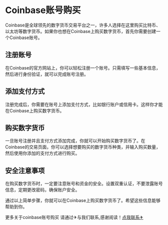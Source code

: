 # Coinbase账号购买

Coinbase是全球领先的数字货币交易平台之一，许多人选择在这里购买比特币、以太坊等数字货币。如果你也想在Coinbase上购买数字货币，首先你需要创建一个Coinbase账号。

## 注册账号

在Coinbase的官方网站上，你可以轻松注册一个账号。只需填写一些基本信息，然后进行身份验证，就可以完成账号注册。

## 添加支付方式

注册完成后，你需要在账号上添加支付方式，比如银行账户或信用卡。这样你才能在Coinbase上购买数字货币。

## 购买数字货币

一旦账号注册并且支付方式添加完成，你就可以开始购买数字货币了。在Coinbase的交易页面，你可以选择想要购买的数字货币种类，并输入购买数量，然后使用你添加的支付方式进行购买。

## 安全注意事项

在购买数字货币时，一定要注意账号和资金的安全。设置双重认证，不要泄露账号信息，定期更改密码，确保账户安全。

通过以上简单步骤，你就可以在Coinbase上购买数字货币了。希望这些信息能够帮助到你。

更多关于coinbase账号购买 请通过✈与我们联系,感谢阅读！[点我联系✈](https://www.G208.com)